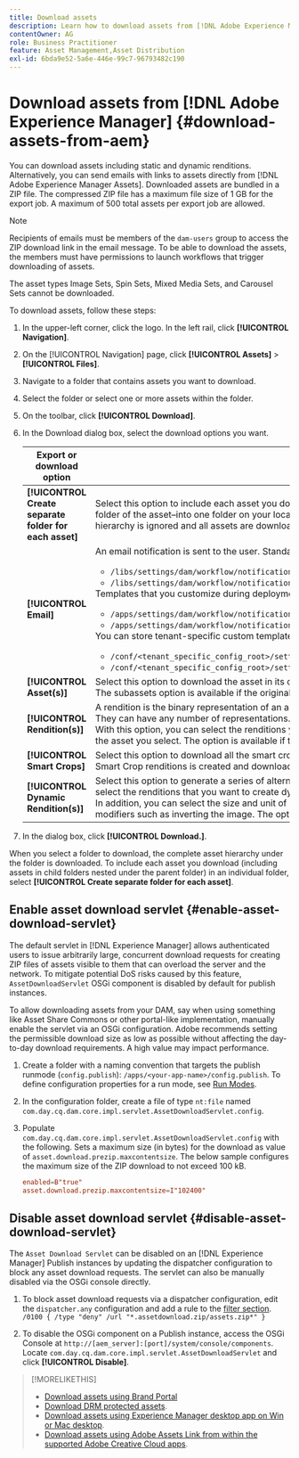 ```yaml
---
title: Download assets
description: Learn how to download assets from [!DNL Adobe Experience Manager] and enable or disable the download functionality.
contentOwner: AG
role: Business Practitioner
feature: Asset Management,Asset Distribution
exl-id: 6bda9e52-5a6e-446e-99c7-96793482c190
---
```

# Download assets from [!DNL Adobe Experience Manager] {#download-assets-from-aem}

You can download assets including static and dynamic renditions. Alternatively, you can send emails with links to assets directly from [!DNL Adobe Experience Manager Assets]. Downloaded assets are bundled in a ZIP file. The compressed ZIP file has a maximum file size of 1 GB for the export job. A maximum of 500 total assets per export job are allowed.

>[!NOTE]
>
>Recipients of emails must be members of the `dam-users` group to access the ZIP download link in the email message. To be able to download the assets, the members must have permissions to launch workflows that trigger downloading of assets.

The asset types Image Sets, Spin Sets, Mixed Media Sets, and Carousel Sets cannot be downloaded.

To download assets, follow these steps:

1. In the upper-left corner, click the logo. In the left rail, click **[!UICONTROL Navigation]**.
1. On the [!UICONTROL Navigation] page, click **[!UICONTROL Assets]** > **[!UICONTROL Files]**.
1. Navigate to a folder that contains assets you want to download.
1. Select the folder or select one or more assets within the folder.
1. On the toolbar, click **[!UICONTROL Download]**.

1. In the Download dialog box, select the download options you want.

   | Export or download option | Description |
   |---|---|
   | **[!UICONTROL Create separate folder for each asset]** | Select this option to include each asset you download&ndash;including assets in child folders nested under the parent folder of the asset&ndash;into one folder on your local computer. When this option is not select, by default, the folder hierarchy is ignored and all assets are downloaded into one folder in your local computer. |
   | **[!UICONTROL Email]** | An email notification is sent to the user. Standard emails templates are available at the following locations:<ul><li>`/libs/settings/dam/workflow/notification/email/downloadasset`.</li><li>`/libs/settings/dam/workflow/notification/email/transientworkflowcompleted`.</li></ul> Templates that you customize during deployment are available at the following locations: <ul><li>`/apps/settings/dam/workflow/notification/email/downloadasset`.</li><li>`/apps/settings/dam/workflow/notification/email/transientworkflowcompleted`.</li></ul>You can store tenant-specific custom templates at the following locations:<ul><li>`/conf/<tenant_specific_config_root>/settings/dam/workflow/notification/email/downloadasset`.</li><li>`/conf/<tenant_specific_config_root>/settings/dam/workflow/notification/email/transientworkflowcompleted`.</li></ul> |
   | **[!UICONTROL Asset(s)]** | Select this option to download the asset in its original form without any renditions.<br>The subassets option is available if the original asset has subassets. |
   | **[!UICONTROL Rendition(s)]** | A rendition is the binary representation of an asset. Assets have a primary representation - that of the uploaded file. They can have any number of representations. <br> With this option, you can select the renditions you want downloaded. The renditions that are available depend on the asset you select. The option is available if the asset has any renditions. |
   | **[!UICONTROL Smart Crops]** | Select this option to download all the smart crop renditions of the selected asset from within AEM. A zip file with the Smart Crop renditions is created and downloaded to your local computer. |
   | **[!UICONTROL Dynamic Rendition(s)]** | Select this option to generate a series of alternate renditions in real time. When you select this option, you also select the renditions that you want to create dynamically by selecting from the [Image Preset](image-presets.md) list. <br>In addition, you can select the size and unit of measurement, format, color space, resolution, and any optional image modifiers such as inverting the image. The option is only available if you have [!DNL Dynamic Media] enabled.|

1. In the dialog box, click **[!UICONTROL Download.]**.

When you select a folder to download, the complete asset hierarchy under the folder is downloaded. To include each asset you download (including assets in child folders nested under the parent folder) in an individual folder, select **[!UICONTROL Create separate folder for each asset]**.

## Enable asset download servlet {#enable-asset-download-servlet}

The default servlet in [!DNL Experience Manager] allows authenticated users to issue arbitrarily large, concurrent download requests for creating ZIP files of assets visible to them that can overload the server and the network. To mitigate potential DoS risks caused by this feature, `AssetDownloadServlet` OSGi component is disabled by default for publish instances.

To allow downloading assets from your DAM, say when using something like Asset Share Commons or other portal-like implementation, manually enable the servlet via an OSGi configuration. Adobe recommends setting the permissible download size as low as possible without affecting the day-to-day download requirements. A high value may impact performance.

1. Create a folder with a naming convention that targets the publish runmode (`config.publish`): `/apps/<your-app-name>/config.publish`. To define configuration properties for a run mode, see [Run Modes](/help/sites-deploying/configure-runmodes.md#defining-configuration-properties-for-a-run-mode).
1. In the configuration folder, create a file of type `nt:file` named `com.day.cq.dam.core.impl.servlet.AssetDownloadServlet.config`.
1. Populate `com.day.cq.dam.core.impl.servlet.AssetDownloadServlet.config` with the following. Sets a maximum size (in bytes) for the download as value of `asset.download.prezip.maxcontentsize`. The below sample configures the maximum size of the ZIP download to not exceed 100 kB.

   ```conf
   enabled=B"true"
   asset.download.prezip.maxcontentsize=I"102400"
   ```

## Disable asset download servlet {#disable-asset-download-servlet}

The `Asset Download Servlet` can be disabled on an [!DNL Experience Manager] Publish instances by updating the dispatcher configuration to block any asset download requests. The servlet can also be manually disabled via the OSGi console directly.

1. To block asset download requests via a dispatcher configuration, edit the `dispatcher.any` configuration and add a rule to the [filter section](https://experienceleague.adobe.com/docs/experience-manager-dispatcher/using/configuring/dispatcher-configuration.html#defining-a-filter). `/0100 { /type "deny" /url "*.assetdownload.zip/assets.zip*" }`

1. To disable the OSGi component on a Publish instance, access the OSGi Console at `http://[aem_server]:[port]/system/console/components`. Locate `com.day.cq.dam.core.impl.servlet.AssetDownloadServlet` and click **[!UICONTROL Disable]**.

>[!MORELIKETHIS]
>
>* [Download assets using Brand Portal](https://experienceleague.adobe.com/docs/experience-manager-brand-portal/using/download/brand-portal-download-assets.html)
>* [Download DRM protected assets](drm.md).
>* [Download assets using Experience Manager desktop app on Win or Mac desktop](https://experienceleague.adobe.com/docs/experience-manager-desktop-app/using/using.html#download-assets).
>* [Download assets using Adobe Assets Link from within the supported Adobe Creative Cloud apps](https://helpx.adobe.com/enterprise/using/manage-assets-using-adobe-asset-link.html).
